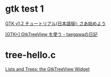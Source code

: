 # gtk test 1

[GTK v1.2 チュートリアル(日本語版): さあ始めよう](http://www.kitanet.ne.jp/~asler/linux/gtk/ja/gtk_tut_ja-2.html)

[[GTK+] GtkTreeView を使う - taegawaの日記](http://d.hatena.ne.jp/taegawa/20101204/1291458025)

# tree-hello.c

[Lists and Trees: the GtkTreeView Widget](http://scentric.net/tutorial/ch-treeview.html)
